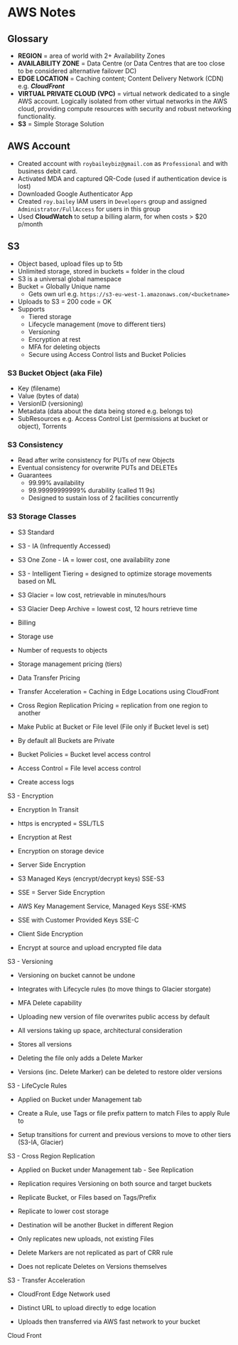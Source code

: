 # AWS Notes

## Glossary

* **REGION** = area of world with 2+ Availability Zones
* **AVAILABILITY ZONE** = Data Centre (or Data Centres that are too close to be considered alternative failover DC)
* **EDGE LOCATION** = Caching content; Content Delivery Network (CDN) e.g. ***CloudFront***
* **VIRTUAL PRIVATE CLOUD (VPC)** = virtual network dedicated to a single AWS account. Logically isolated from other virtual networks in the AWS cloud, providing compute resources with security and robust networking functionality.
* **S3** = Simple Storage Solution

## AWS Account

* Created account with `roybaileybiz@gmail.com` as `Professional` and with business debit card.
* Activated MDA and captured QR-Code (used if authentication device is lost)
* Downloaded Google Authenticator App
* Created `roy.bailey` IAM users in `Developers` group and assigned `Administrator/FullAccess` for users in this group
* Used **CloudWatch** to setup a billing alarm, for when costs > $20 p/month

## S3

* Object based, upload files up to 5tb
* Unlimited storage, stored in buckets = folder in the cloud
* S3 is a universal global namespace
* Bucket = Globally Unique name
  * Gets own url e.g. `https://s3-eu-west-1.amazonaws.com/<bucketname>`
* Uploads to S3 = 200 code = OK
* Supports
  * Tiered storage
  * Lifecycle management (move to different tiers)
  * Versioning
  * Encryption at rest
  * MFA for deleting objects
  * Secure using Access Control lists and Bucket Policies

### S3 Bucket Object (aka File)

  * Key (filename)
  * Value (bytes of data)
  * VersionID (versioning)
  * Metadata (data about the data being stored e.g. belongs to)
  * SubResources e.g. Access Control List (permissions at bucket or object), Torrents
 
 ### S3 Consistency

* Read after write consistency for PUTs of new Objects
* Eventual consistency for overwrite PUTs and DELETEs
* Guarantees
  * 99.99% availability
  * 99.99999999999% durability (called 11 9s)
  * Designed to sustain loss of 2 facilities concurrently

### S3 Storage Classes


-   S3 Standard
    
-   S3 - IA (Infrequently Accessed)
    
-   S3 One Zone - IA = lower cost, one availability zone
    
-   S3 - Intelligent Tiering = designed to optimize storage movements based on ML
    
-   S3 Glacier = low cost, retrievable in minutes/hours
    
-   S3 Glacier Deep Archive = lowest cost, 12 hours retrieve time
    

-   Billing
    

-   Storage use
    
-   Number of requests to objects
    
-   Storage management pricing (tiers)
    
-   Data Transfer Pricing
    
-   Transfer Acceleration = Caching in Edge Locations using CloudFront
    
-   Cross Region Replication Pricing = replication from one region to another
    

-   Make Public at Bucket or File level (File only if Bucket level is set)
    
-   By default all Buckets are Private
    

-   Bucket Policies = Bucket level access control
    
-   Access Control = File level access control
    

-   Create access logs
    

S3 - Encryption

  

-   Encryption In Transit
    

-   https is encrypted = SSL/TLS
    

-   Encryption at Rest
    

-   Encryption on storage device
    

-   Server Side Encryption
    

-   S3 Managed Keys (encrypt/decrypt keys) SSE-S3
    

-   SSE = Server Side Encryption
    

-   AWS Key Management Service, Managed Keys SSE-KMS
    
-   SSE with Customer Provided Keys SSE-C
    

-   Client Side Encryption
    

-   Encrypt at source and upload encrypted file data
    

  

S3 - Versioning

-   Versioning on bucket cannot be undone
    
-   Integrates with Lifecycle rules (to move things to Glacier storgate)
    
-   MFA Delete capability
    
-   Uploading new version of file overwrites public access by default
    
-   All versions taking up space, architectural consideration
    
-   Stores all versions
    
-   Deleting the file only adds a Delete Marker
    
-   Versions (inc. Delete Marker) can be deleted to restore older versions
    

  

S3 - LifeCycle Rules

-   Applied on Bucket under Management tab
    
-   Create a Rule, use Tags or file prefix pattern to match Files to apply Rule to
    
-   Setup transitions for current and previous versions to move to other tiers (S3-IA, Glacier)
    

  

S3 - Cross Region Replication

-   Applied on Bucket under Management tab - See Replication
    
-   Replication requires Versioning on both source and target buckets
    
-   Replicate Bucket, or Files based on Tags/Prefix
    
-   Replicate to lower cost storage
    
-   Destination will be another Bucket in different Region
    
-   Only replicates new uploads, not existing Files
    
-   Delete Markers are not replicated as part of CRR rule
    
-   Does not replicate Deletes on Versions themselves
    

  

S3 - Transfer Acceleration

-   CloudFront Edge Network used
    
-   Distinct URL to upload directly to edge location
    
-   Uploads then transferred via AWS fast network to your bucket
    

Cloud Front
<!--stackedit_data:
eyJoaXN0b3J5IjpbLTIwMjcyNjExNjUsMTcwNTkxNDMyMywtND
g5MjUxNTA0LC0xNzczNDk0NDMyXX0=
-->